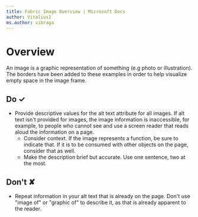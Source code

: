 ```yaml
---
title: Fabric Image Overview | Microsoft Docs
author: Vitalius1
ms.author: vibraga
---
```


# Overview
An image is a graphic representation of something (e.g photo or illustration). The borders have been added to these examples in order to help visualize empty space in the image frame.



## Do &#10003;
- Provide descriptive values for the alt text attribute for all images.
If alt text isn't provided for images, the image information is inaccessible, for example, to people who cannot see and use a screen reader that reads aloud the information on a page.
  - Consider context. If the image represents a function, be sure to indicate that. If it is to be consumed with other objects on the page, consider that as well.
  - Make the description brief but accurate. Use one sentence, two at the most.


## Don't &#10008;
- Repeat information in your alt text that is already on the page. Don't use "image of" or "graphic of" to describe it, as that is already apparent to the reader.